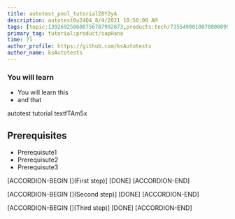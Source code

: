```yaml
---
title: autotest_pool_tutorialZ8Y2yA
description: autotest0u24Q4_8/4/2021 10:50:00 AM
tags: [topic:139269250608756787992873,products:tech/73554900100700000996,tutorial:experience/advanced]
primary_tag: tutorial:product/sapHana
time: 71
author_profile: https://github.com/ksAutotests
author_name: ksAutotests
---
```

### You will learn
- You will learn this
- and that

autotest tutorial textfTAm5x

## Prerequisites
- Prerequisute1
- Prerequisute2
- Prerequisute3

[ACCORDION-BEGIN [](First step)]
[DONE]
[ACCORDION-END]

[ACCORDION-BEGIN [](Second step)]
[DONE]
[ACCORDION-END]

[ACCORDION-BEGIN [](Third step)]
[DONE]
[ACCORDION-END]

